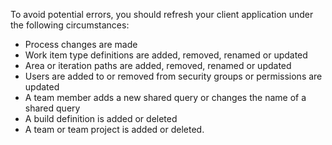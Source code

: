 To avoid potential errors, you should refresh your client application under the following circumstances:

- Process changes are made
- Work item type definitions are added, removed, renamed or updated
- Area or iteration paths are added, removed, renamed or updated
- Users are added to or removed from security groups or permissions are updated
- A team member adds a new shared query or changes the name of a shared query
- A build definition is added or deleted
- A team or team project is added or deleted.